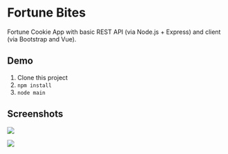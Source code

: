 # Fortune Bites
Fortune Cookie App with basic REST API (via Node.js + Express) and client (via Bootstrap and Vue).

## Demo
1. Clone this project
2. `npm install`
3. `node main`

## Screenshots

![](https://i.imgur.com/jS5nO7G.png)

![](https://i.imgur.com/YdZldqm.png)
